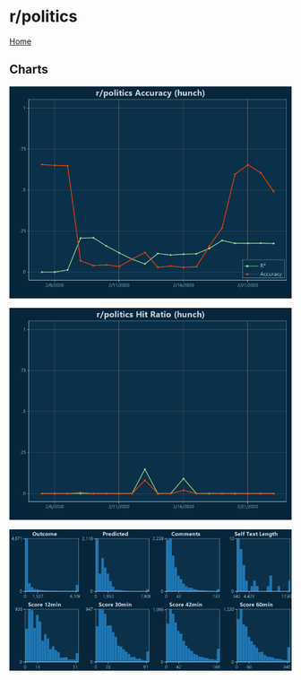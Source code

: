 # r/politics

[Home](../index.md)

## Charts

![r/politics R² (hunch)](../images/hunch_politics_Accuracy.png "r/politics R² (hunch)")

![r/politics Hit Ratio (hunch)](../images/hunch_politics_HitRatio.png "r/politics Hit Ratio (hunch)")

![r/politics Distributions (hunch)](../images/hunch_politics_Distributions.png "r/politics Distributions (hunch)")

